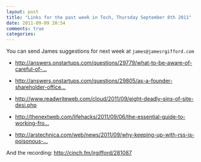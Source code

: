 ```yaml
---
layout: post
title: "Links for the past week in Tech, Thursday September 8th 2011"
date: 2011-09-09 20:54
comments: true
categories: 
---
```

<p>You can send James suggestions for next week at <code>james@jamesrgifford.com</code></p>
<ul>
<li><p><a href="http://answers.onstartups.com/questions/29779/what-to-be-aware-of-careful-of-when-getting-an-angel-investor">http://answers.onstartups.com/questions/29779/what-to-be-aware-of-careful-of-...</a></p></li>
<li><p><a href="http://answers.onstartups.com/questions/29805/as-a-founder-shareholder-officer-in-a-startup-do-i-pay-myself-as-an-employeew2">http://answers.onstartups.com/questions/29805/as-a-founder-shareholder-office...</a></p></li>
<li><p><a href="http://www.readwriteweb.com/cloud/2011/09/eight-deadly-sins-of-site-desi.php">http://www.readwriteweb.com/cloud/2011/09/eight-deadly-sins-of-site-desi.php</a></p></li>
<li><p><a href="http://thenextweb.com/lifehacks/2011/09/06/the-essential-guide-to-working-from-anywhere/">http://thenextweb.com/lifehacks/2011/09/06/the-essential-guide-to-working-fro...</a></p></li>
<li><p><a href="http://arstechnica.com/web/news/2011/09/why-keeping-up-with-rss-is-poisonous-to-productivity-sanity.ars">http://arstechnica.com/web/news/2011/09/why-keeping-up-with-rss-is-poisonous-...</a></p></li>
</ul>
<p>And the recording: <a href="http://cinch.fm/jrgifford/281087">http://cinch.fm/jrgifford/281087</a></p>

